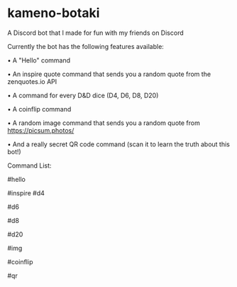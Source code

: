 # kameno-botaki
A Discord bot that I made for fun with my friends on Discord

Currently the bot has the following features available:

  • A "Hello" command
  
  • An inspire quote command that sends you a random quote from the zenquotes.io API
  
  • A command for every D&D dice (D4, D6, D8, D20)
  
  • A coinflip command
  
  • A random image command that sends you a random quote from https://picsum.photos/
  
  • And a really secret QR code command (scan it to learn the truth about this bot!)

Command List:
  
  #hello
  
  #inspire
  #d4
  
  #d6
  
  #d8
  
  #d20
  
  #img
  
  #coinflip
  
  #qr
